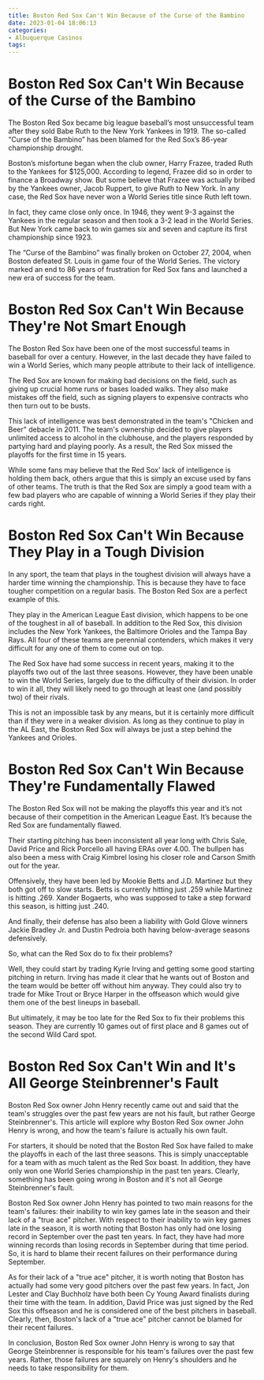 ```yaml
---
title: Boston Red Sox Can't Win Because of the Curse of the Bambino
date: 2023-01-04 18:06:13
categories:
- Albuquerque Casinos
tags:
---
```



#  Boston Red Sox Can't Win Because of the Curse of the Bambino

The Boston Red Sox became big league baseball’s most unsuccessful team after they sold Babe Ruth to the New York Yankees in 1919. The so-called “Curse of the Bambino” has been blamed for the Red Sox’s 86-year championship drought.

Boston’s misfortune began when the club owner, Harry Frazee, traded Ruth to the Yankees for $125,000. According to legend, Frazee did so in order to finance a Broadway show. But some believe that Frazee was actually bribed by the Yankees owner, Jacob Ruppert, to give Ruth to New York. In any case, the Red Sox have never won a World Series title since Ruth left town.

In fact, they came close only once. In 1946, they went 9-3 against the Yankees in the regular season and then took a 3-2 lead in the World Series. But New York came back to win games six and seven and capture its first championship since 1923.

The “Curse of the Bambino” was finally broken on October 27, 2004, when Boston defeated St. Louis in game four of the World Series. The victory marked an end to 86 years of frustration for Red Sox fans and launched a new era of success for the team.

#  Boston Red Sox Can't Win Because They're Not Smart Enough

The Boston Red Sox have been one of the most successful teams in baseball for over a century. However, in the last decade they have failed to win a World Series, which many people attribute to their lack of intelligence.

The Red Sox are known for making bad decisions on the field, such as giving up crucial home runs or bases loaded walks. They also make mistakes off the field, such as signing players to expensive contracts who then turn out to be busts.

This lack of intelligence was best demonstrated in the team's "Chicken and Beer" debacle in 2011. The team's ownership decided to give players unlimited access to alcohol in the clubhouse, and the players responded by partying hard and playing poorly. As a result, the Red Sox missed the playoffs for the first time in 15 years.

While some fans may believe that the Red Sox' lack of intelligence is holding them back, others argue that this is simply an excuse used by fans of other teams. The truth is that the Red Sox are simply a good team with a few bad players who are capable of winning a World Series if they play their cards right.

#  Boston Red Sox Can't Win Because They Play in a Tough Division

In any sport, the team that plays in the toughest division will always have a harder time winning the championship. This is because they have to face tougher competition on a regular basis. The Boston Red Sox are a perfect example of this.

They play in the American League East division, which happens to be one of the toughest in all of baseball. In addition to the Red Sox, this division includes the New York Yankees, the Baltimore Orioles and the Tampa Bay Rays. All four of these teams are perennial contenders, which makes it very difficult for any one of them to come out on top.

The Red Sox have had some success in recent years, making it to the playoffs two out of the last three seasons. However, they have been unable to win the World Series, largely due to the difficulty of their division. In order to win it all, they will likely need to go through at least one (and possibly two) of their rivals.

This is not an impossible task by any means, but it is certainly more difficult than if they were in a weaker division. As long as they continue to play in the AL East, the Boston Red Sox will always be just a step behind the Yankees and Orioles.

#  Boston Red Sox Can't Win Because They're Fundamentally Flawed

The Boston Red Sox will not be making the playoffs this year and it’s not because of their competition in the American League East. It’s because the Red Sox are fundamentally flawed.

Their starting pitching has been inconsistent all year long with Chris Sale, David Price and Rick Porcello all having ERAs over 4.00. The bullpen has also been a mess with Craig Kimbrel losing his closer role and Carson Smith out for the year.

Offensively, they have been led by Mookie Betts and J.D. Martinez but they both got off to slow starts. Betts is currently hitting just .259 while Martinez is hitting .269. Xander Bogaerts, who was supposed to take a step forward this season, is hitting just .240.

And finally, their defense has also been a liability with Gold Glove winners Jackie Bradley Jr. and Dustin Pedroia both having below-average seasons defensively.

So, what can the Red Sox do to fix their problems?

Well, they could start by trading Kyrie Irving and getting some good starting pitching in return. Irving has made it clear that he wants out of Boston and the team would be better off without him anyway. They could also try to trade for Mike Trout or Bryce Harper in the offseason which would give them one of the best lineups in baseball.

But ultimately, it may be too late for the Red Sox to fix their problems this season. They are currently 10 games out of first place and 8 games out of the second Wild Card spot.

#  Boston Red Sox Can't Win and It's All George Steinbrenner's Fault

Boston Red Sox owner John Henry recently came out and said that the team's struggles over the past few years are not his fault, but rather George Steinbrenner's. This article will explore why Boston Red Sox owner John Henry is wrong, and how the team's failure is actually his own fault.

For starters, it should be noted that the Boston Red Sox have failed to make the playoffs in each of the last three seasons. This is simply unacceptable for a team with as much talent as the Red Sox boast. In addition, they have only won one World Series championship in the past ten years. Clearly, something has been going wrong in Boston and it's not all George Steinbrenner's fault.

Boston Red Sox owner John Henry has pointed to two main reasons for the team's failures: their inability to win key games late in the season and their lack of a "true ace" pitcher. With respect to their inability to win key games late in the season, it is worth noting that Boston has only had one losing record in September over the past ten years. In fact, they have had more winning records than losing records in September during that time period. So, it is hard to blame their recent failures on their performance during September.

As for their lack of a "true ace" pitcher, it is worth noting that Boston has actually had some very good pitchers over the past few years. In fact, Jon Lester and Clay Buchholz have both been Cy Young Award finalists during their time with the team. In addition, David Price was just signed by the Red Sox this offseason and he is considered one of the best pitchers in baseball. Clearly, then, Boston's lack of a "true ace" pitcher cannot be blamed for their recent failures.

In conclusion, Boston Red Sox owner John Henry is wrong to say that George Steinbrenner is responsible for his team's failures over the past few years. Rather, those failures are squarely on Henry's shoulders and he needs to take responsibility for them.